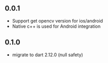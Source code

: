 ## 0.0.1

* Support get opencv version for ios/android
* Native c++ is used for Android integration 

## 0.1.0

* migrate to dart 2.12.0 (null safety)
